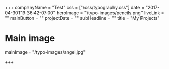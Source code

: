 +++
companyName = "Test"
css = ["/css/typography.css"]
date = "2017-04-30T19:36:42-07:00"
heroImage = "/typo-images/pencils.png"
liveLink = ""
mainButton = ""
projectDate = ""
subHeadline = ""
title = "My Projects"

# Main image
mainImage= "/typo-images/angel.jpg"

+++
